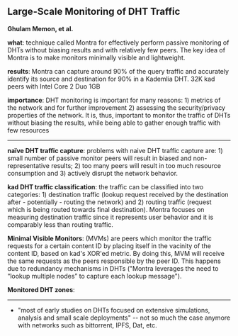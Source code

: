## Large-Scale Monitoring of DHT Traffic
**Ghulam Memon, et al.**

**what**: technique called Montra for effectively perform passive monitoring of DHTs without biasing results and with relatively few peers. The key idea of Montra is to make monitors minimally visible and lightweight.

**results**: Montra can capture around 90% of the query traffic and accurately identify its source and destination for 90% in a Kademlia DHT. 32K kad peers with Intel Core 2 Duo 1GB

**importance**: DHT monitoring is important for many reasons: 1) metrics of the network and for further improvement 2) assessing the security/privacy properties of the network. It is, thus, important to monitor the traffic of DHTs without biasing the results, while being able to gather enough traffic with few resources 

--- 

**naïve DHT traffic capture**: problems with naive DHT traffic capture are: 1) small number of passive monitor peers will result in biased and non-representative results; 2) too many peers will result in too much resource consumption and 3) actively disrupt the network behavior.

**kad DHT traffic classification**: the traffic can be classified into two categories: 1) destination traffic (lookup request received by the destination after - potentially - routing the network) and 2) routing traffic (request which is being routed towards final destination). Montra focuses on measuring destination traffic since it represents user behavior and it is comparably less than routing traffic.

**Minimal Visible Monitors**: (MVMs) are peers which monitor the traffic requests for a certain content ID by placing itself in the vacinity of the content ID, based on kad's XOR'ed metric. By doing this, MVM will receive the same requests as the peers responsible by the peer ID. This happens due to redundancy mechanisms in DHTs ("Montra leverages the need to “lookup multiple nodes” to capture each lookup message"). 
 
**Monitored DHT zones**:

---

- "most of early studies on DHTs focused on extensive simulations, analysis and small scale deployments" -- not so much the case anymore with networks such as bittorrent, IPFS, Dat, etc.
